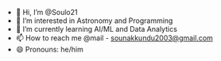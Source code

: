 - 👋 Hi, I’m @Soulo21
- 👀 I’m interested in Astronomy and Programming 
- 🌱 I’m currently learning AI/ML and Data Analytics
- 📫 How to reach me @mail - sounakkundu2003@gmail.com
- 😄 Pronouns: he/him
  

<!---
Soulo21/Soulo21 is a ✨ special ✨ repository because its `README.md` (this file) appears on your GitHub profile.
You can click the Preview link to take a look at your changes.
--->
